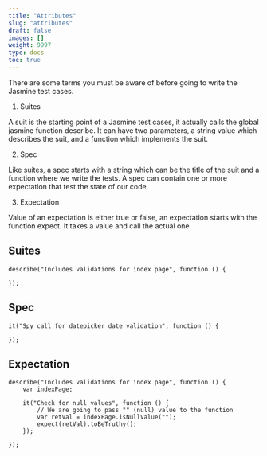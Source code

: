 ```yaml
---
title: "Attributes"
slug: "attributes"
draft: false
images: []
weight: 9997
type: docs
toc: true
---
```


There are some terms you must be aware of before going to write the Jasmine test cases. 

 1. Suites

A suit is the starting point of a Jasmine test cases, it actually calls the global jasmine function describe. It can have two parameters, a string value which describes the suit, and a function which implements the suit.

 2. Spec

Like suites, a spec starts with a string which can be the title of the suit and a function where we write the tests. A spec can contain one or more expectation that test the state of our code.

 3. Expectation

Value of an expectation is either true or false, an expectation starts with the function expect. It takes a value and call the actual one.

## Suites
    describe("Includes validations for index page", function () {
     
    });

## Spec
    it("Spy call for datepicker date validation", function () {
       
    });

## Expectation
    describe("Includes validations for index page", function () {
        var indexPage;
       
        it("Check for null values", function () {
            // We are going to pass "" (null) value to the function
            var retVal = indexPage.isNullValue("");
            expect(retVal).toBeTruthy();
        });
     
    });

